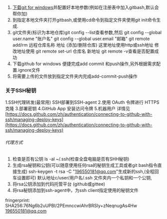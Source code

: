 
1. [下载git for windows](https://gitforwindows.org/)并配置好本地参数(例如在注册表中加入gitbash,默认会帮你加)
2. 到指定本地文件夹打开gitbash,或使用cd命令到指定文件夹使用git init命令生成.
3. git文件夹(标识为本地仓库)git config --list查看参数,然后
git config --global user.name "账户名"
git config --global user.email "邮箱"
git remote add/rm 远程仓库名称 地址 (添加/删除仓库)  这里地址使用http或ssh地址
修改地址使用 git remote set-url 仓库名 新地址
git remote -v查看是否配置成功
4. 下载github for windows 便捷完成add commit 和push操作,另外根据需求配置.ignore文件
5. 将需要上传的文件放到指定文件夹内完成add-commit-push操作

### 关于SSH秘钥
1.SSH代理转发(最常用) SSH部署到SSH-agent
2.使用 OAuth 令牌进行 HTTPS 克隆
3.部署密钥
4.GitHub App 安装访问令牌
5.机器用户
详情见[https://docs.github.com/zh/authentication/connecting-to-github-with-ssh/managing-deploy-keys](https://docs.github.com/zh/authentication/connecting-to-github-with-ssh/managing-deploy-keys)

###### 代理方式
1. 检查是否有公钥  ls -al ~/.ssh(检查全盘电脑是否有SHH秘钥) 
2. 生成rsa秘钥和公钥(可以随意使用任何rsa的秘钥生成工具或者git bash指令直接生成)
ssh-keygen -t rsa -C "196550181@qq.com"生成新的ssh,(全程回车设置即可)
默认地址c/user/用户名/.ssh  文件夹内一个私钥和一个公钥,
3.  将rsa公钥添加到代码托管平台 (github或gittee)  
4. 将rsa秘钥添加到ssh-agent中，为ssh client指定使用的秘钥文件

fringerprint:
SHA256:76Ng6b2uUPBI/2PEmnccwiAhrBRSIy+zNeqnugAs4Hw 196550181@qq.com



